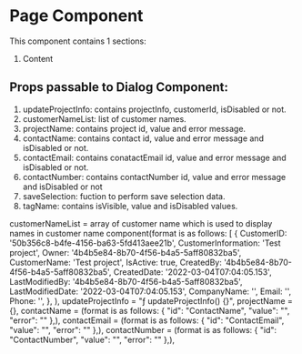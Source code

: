 # Page Component

This component contains 1 sections:

1. Content

## Props passable to Dialog Component:

1. updateProjectInfo: contains projectInfo, customerId, isDisabled or not.
2. customerNameList: list of customer names.
3. projectName: contains project id, value and error message.
4. contactName: contains contact id, value and error message and isDisabled or not.
5. contactEmail: contains conatactEmail id, value and error message and isDisabled or not.
6. contactNumber: contains contactNumber id, value and error message and isDisabled or not
7. saveSelection: fuction to perform save selection data.
8. tagName: contains isVisible, value and isDisabled values.

customerNameList = array of customer name which is used to display names in customer name component(format is as follows:
[
{
CustomerID: '50b356c8-b4fe-4156-ba63-5fd413aee21b',
CustomerInformation: 'Test project',
Owner: '4b4b5e84-8b70-4f56-b4a5-5aff80832ba5',
CustomerName: 'Test project',
IsActive: true,
CreatedBy: '4b4b5e84-8b70-4f56-b4a5-5aff80832ba5',
CreatedDate: '2022-03-04T07:04:05.153',
LastModifiedBy: '4b4b5e84-8b70-4f56-b4a5-5aff80832ba5',
LastModifiedDate: '2022-03-04T07:04:05.153',
CompanyName: '',
Email: '',
Phone: '',
},
),
updateProjectInfo = "ƒ updateProjectInfo() {}",
projectName = {},
contactName = (format is as follows:
{
"id": "ContactName",
"value": "",
"error": ""
},),
contactEmail = (format is as follows:
{
"id": "ContactEmail",
"value": "",
"error": ""
},),
contactNumber = (format is as follows:
{
"id": "ContactNumber",
"value": "",
"error": ""
},),
